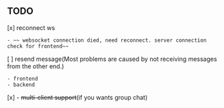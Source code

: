 ## TODO

[x] reconnect ws

    - ~~ websocket connection died, need reconnect. server connection check for frontend~~

[ ] resend message(Most problems are caused by not receiving messages from the other end.)

    - frontend
    - backend

[x] - ~~multi-client support~~(if you wants group chat)
